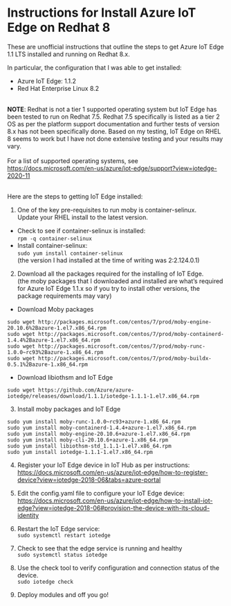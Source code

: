 # Instructions for Install Azure IoT Edge on Redhat 8

These are unofficial instructions that outline the steps to get Azure IoT Edge 1.1 LTS installed and running on Redhat 8.x. 

In particular, the configuration that I was able to get installed:

- Azure IoT Edge: 1.1.2 
- Red Hat Enterprise Linux 8.2
<BR><BR>
  
**NOTE**: Redhat is not a tier 1 supported operating system but IoT Edge has been tested to run on Redhat 7.5. Redhat 7.5 specifically is listed as a tier 2 OS as per the platform support documentation and further tests of version 8.x has not been specifically done. Based on my testing, IoT Edge on RHEL 8 seems to work but I have not done extensive testing and your results may vary. <BR><BR>
For a list of supported operating systems, see https://docs.microsoft.com/en-us/azure/iot-edge/support?view=iotedge-2020-11
<BR><BR>

Here are the steps to getting IoT Edge installed:
1)	One of the key pre-requisites to run moby is container-selinux. <BR>
   Update your RHEL install to the latest version. 
   * Check to see if container-selinux is installed:<BR>
	```rpm -q container-selinux```
   *	Install container-selinux:<BR>
```sudo yum install container-selinux```<BR>
(the version I had installed at the time of writing was 2:2.124.0.1)
2)	Download all the packages required for the installing of IoT Edge. <BR>
(the moby packages that I downloaded and installed are what’s required for Azure IoT Edge 1.1.x so if you try to install other versions, the package requirements may vary)
  
  * Download Moby packages
```sudo wget http://packages.microsoft.com/centos/7/prod/moby-cli-20.10.6%2Bazure-1.x86_64.rpm
sudo wget http://packages.microsoft.com/centos/7/prod/moby-engine-20.10.6%2Bazure-1.el7.x86_64.rpm 
sudo wget http://packages.microsoft.com/centos/7/prod/moby-containerd-1.4.4%2Bazure-1.el7.x86_64.rpm
sudo wget http://packages.microsoft.com/centos/7/prod/moby-runc-1.0.0~rc93%2Bazure-1.x86_64.rpm
sudo wget http://packages.microsoft.com/centos/7/prod/moby-buildx-0.5.1%2Bazure-1.x86_64.rpm 
```

  *	Download libiothsm and IoT Edge 
```sudo wget https://github.com/Azure/azure-iotedge/releases/download/1.1.1/libiothsm-std_1.1.1-1.el7.x86_64.rpm
sudo wget https://github.com/Azure/azure-iotedge/releases/download/1.1.1/iotedge-1.1.1-1.el7.x86_64.rpm
```

3)	Install moby packages and IoT Edge

```sudo yum install moby-buildx-0.5.1+azure-1.x86_64.rpm 
sudo yum install moby-runc-1.0.0~rc93+azure-1.x86_64.rpm
sudo yum install moby-containerd-1.4.4+azure-1.el7.x86_64.rpm 
sudo yum install moby-engine-20.10.6+azure-1.el7.x86_64.rpm
sudo yum install moby-cli-20.10.6+azure-1.x86_64.rpm
sudo yum install libiothsm-std_1.1.1-1.el7.x86_64.rpm 
sudo yum install iotedge-1.1.1-1.el7.x86_64.rpm
```
 
4)	Register your IoT Edge device in IoT Hub as per instructions: <BR>
https://docs.microsoft.com/en-us/azure/iot-edge/how-to-register-device?view=iotedge-2018-06&tabs=azure-portal

5)	Edit the config.yaml file to configure your IoT Edge device: <BR>
https://docs.microsoft.com/en-us/azure/iot-edge/how-to-install-iot-edge?view=iotedge-2018-06#provision-the-device-with-its-cloud-identity

6)	Restart the IoT Edge service: <BR>
```sudo systemctl restart iotedge```

7)	Check to see that the edge service is running and healthy<BR>
```sudo systemctl status iotedge```

8)	Use the check tool to verify configuration and connection status of the device.<BR>
```sudo iotedge check```

9)	Deploy modules and off you go! 
 



